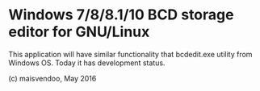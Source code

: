 # Windows 7/8/8.1/10 BCD storage editor for GNU/Linux

This application will have similar functionality that bcdedit.exe utility from Windows OS. Today it has development status.

(c) maisvendoo, May 2016